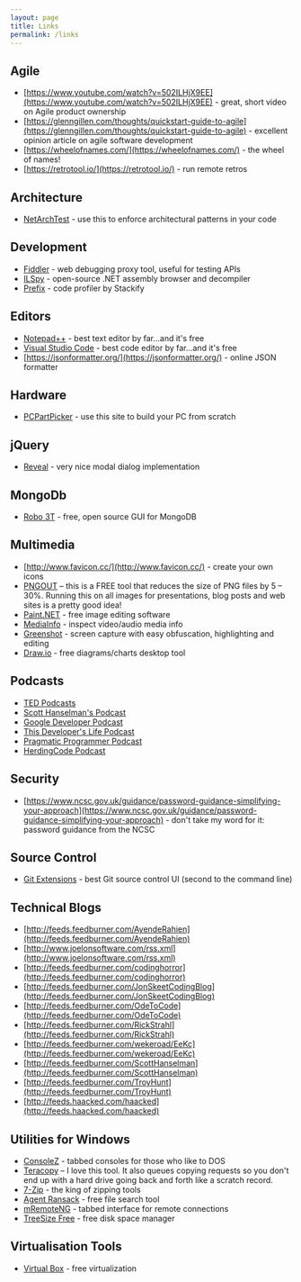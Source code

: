 ```yaml
---
layout: page
title: Links
permalink: /links
---
```


<h2>Agile</h2>

- [https://www.youtube.com/watch?v=502ILHjX9EE](https://www.youtube.com/watch?v=502ILHjX9EE) - great, short video on Agile product ownership
- [https://glenngillen.com/thoughts/quickstart-guide-to-agile](https://glenngillen.com/thoughts/quickstart-guide-to-agile) - excellent opinion article on agile software development
- [https://wheelofnames.com/](https://wheelofnames.com/) - the wheel of names!
- [https://retrotool.io/](https://retrotool.io/) - run remote retros

<h2>Architecture</h2>

- [NetArchTest](https://github.com/BenMorris/NetArchTest) - use this to enforce architectural patterns in your code

<h2>Development</h2>

- [Fiddler](https://www.telerik.com/fiddler) - web debugging proxy tool, useful for testing APIs
- [ILSpy](https://github.com/icsharpcode/ILSpy) - open-source .NET assembly browser and decompiler
- [Prefix](https://stackify.com/prefix/) - code profiler by Stackify

<h2>Editors</h2>

- [Notepad++](https://notepad-plus-plus.org/downloads/) - best text editor by far...and it's free
- [Visual Studio Code](https://code.visualstudio.com/) - best code editor by far...and it's free
- [https://jsonformatter.org/](https://jsonformatter.org/) - online JSON formatter

<h2>Hardware</h2>

- [PCPartPicker](https://pcpartpicker.com/) - use this site to build your PC from scratch

<h2>jQuery</h2>

- [Reveal](https://zurb.com/playground/reveal-modal-plugin) - very nice modal dialog implementation

<h2>MongoDb</h2>

- [Robo 3T](https://robomongo.org/) - free, open source GUI for MongoDB

<h2>Multimedia</h2>

- [http://www.favicon.cc/](http://www.favicon.cc/) - create your own icons
- [PNGOUT](http://advsys.net/ken/utils.htm) – this is a FREE tool that reduces the size of PNG files by 5 – 30%.  Running this on all images for presentations, blog posts and web sites is a pretty good idea!
- [Paint.NET](https://www.getpaint.net/download.html) - free image editing software
- [MediaInfo](https://mediaarea.net/en/MediaInfo) - inspect video/audio media info
- [Greenshot](https://getgreenshot.org/) - screen capture with easy obfuscation, highlighting and editing
- [Draw.io](https://github.com/jgraph/drawio-desktop/releases) - free diagrams/charts desktop tool

<h2>Podcasts</h2>

- [TED Podcasts](http://feeds.feedburner.com/TEDTalks_audio)
- [Scott Hanselman's Podcast](http://feeds.feedburner.com/HanselminutesCompleteMP3)
- [Google Developer Podcast](http://feeds.feedburner.com/GoogleDeveloperPodcast)
- [This Developer's Life Podcast](http://feeds.feedburner.com/ThisDevelopersLife)
- [Pragmatic Programmer Podcast](http://pragprog.com/podcasts/feed.rss)
- [HerdingCode Podcast](http://feeds.feedburner.com/HerdingCode)

<h2>Security</h2>

- [https://www.ncsc.gov.uk/guidance/password-guidance-simplifying-your-approach](https://www.ncsc.gov.uk/guidance/password-guidance-simplifying-your-approach) - don't take my word for it: password guidance from the NCSC

<h2>Source Control</h2>

- [Git Extensions](http://gitextensions.github.io/) - best Git source control UI (second to the command line)

<h2>Technical Blogs</h2>

- [http://feeds.feedburner.com/AyendeRahien](http://feeds.feedburner.com/AyendeRahien)
- [http://www.joelonsoftware.com/rss.xml](http://www.joelonsoftware.com/rss.xml)
- [http://feeds.feedburner.com/codinghorror](http://feeds.feedburner.com/codinghorror)
- [http://feeds.feedburner.com/JonSkeetCodingBlog](http://feeds.feedburner.com/JonSkeetCodingBlog)
- [http://feeds.feedburner.com/OdeToCode](http://feeds.feedburner.com/OdeToCode)
- [http://feeds.feedburner.com/RickStrahl](http://feeds.feedburner.com/RickStrahl)
- [http://feeds.feedburner.com/wekeroad/EeKc](http://feeds.feedburner.com/wekeroad/EeKc)
- [http://feeds.feedburner.com/ScottHanselman](http://feeds.feedburner.com/ScottHanselman)
- [http://feeds.feedburner.com/TroyHunt](http://feeds.feedburner.com/TroyHunt)
- [http://feeds.haacked.com/haacked](http://feeds.haacked.com/haacked)

<h2>Utilities for Windows</h2>

- [ConsoleZ](https://github.com/cbucher/console/wiki) - tabbed consoles for those who like to DOS
- [Teracopy](http://www.codesector.com/teracopy.php) – I love this tool.  It also queues copying requests so you don't end up with a hard drive going back and forth like a scratch record.
- [7-Zip](https://www.7-zip.org/download.html) - the king of zipping tools
- [Agent Ransack](https://www.mythicsoft.com/agentransack/) - free file search tool
- [mRemoteNG](https://mremoteng.org/) - tabbed interface for remote connections
- [TreeSize Free](https://www.jam-software.com/treesize_free) - free disk space manager

<h2>Virtualisation Tools</h2>

- [Virtual Box](https://www.virtualbox.org/) - free virtualization

